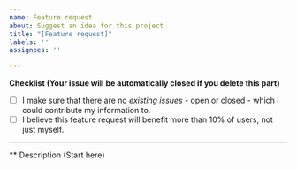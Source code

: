 ```yaml
---
name: Feature request
about: Suggest an idea for this project
title: "[Feature request]"
labels: ''
assignees: ''

---
```


**Checklist (Your issue will be automatically closed if you delete this part)**
- [ ] I make sure that there are no *existing issues* - open or closed - which I could contribute my information to.
- [ ] I believe this feature request will benefit more than 10% of users, not just myself.
<hr>

** Description
(Start here)